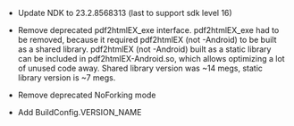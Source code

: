- Update NDK to 23.2.8568313 (last to support sdk level 16)

- Remove deprecated pdf2htmlEX_exe interface.
pdf2htmlEX_exe had to be removed, because it required pdf2htmlEX (not -Android) to be built as a shared library.
pdf2htmlEX (not -Android) built as a static library can be included in pdf2htmlEX-Android.so, which allows optimizing a lot of unused code away.
Shared library version was ~14 megs, static library version is ~7 megs.

- Remove deprecated NoForking mode
- Add BuildConfig.VERSION_NAME
